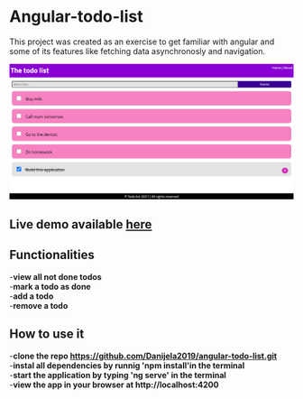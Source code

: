 # Angular-todo-list

This project was created as an exercise to get familiar with angular and some of its features like fetching data asynchronosly and navigation.

![Todo list main page](todo_angular.png)

## Live demo available [here](https://angular-todo2021.netlify.app/)

## Functionalities

-**view all not done todos**  
-**mark a todo as done**  
-**add a todo**  
-**remove a todo**  


## How to use it

-**clone the repo https://github.com/Danijela2019/angular-todo-list.git**  
-**instal all dependencies by runnig 'npm install'in the terminal**  
-**start the application by typing 'ng serve' in the terminal**  
-**view the app in your browser at http://localhost:4200**
